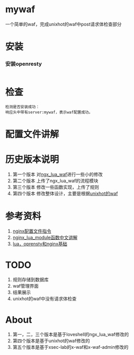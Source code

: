 # mywaf
一个简单的waf，完成unixhot的waf中post请求体检查部分

# 安装
### 安装openresty
```shell

```

# 检查
```shell
检测是否安装成功：
响应头中带有server:mywaf，表示waf配置成功。
```

# 配置文件讲解

# 历史版本说明
1. 第一个版本
对[ngx_lua_waf](https://github.com/loveshell/ngx_lua_waf)进行一些小的修改
2. 第二个版本
上传了ngx_lua_waf的流程模块
3. 第三个版本
修改一些函数实现，上传了规则
4. 第四个版本
修改整体设计，主要是根据[unixhot的waf](https://github.com/unixhot/waf.git)

# 参考资料
1. [nginx配置文件指令](https://nginx.org/en/docs/)
2. [nginx_lua_module函数中文讲解](https://github.com/iresty/nginx-lua-module-zh-wiki)
3. [lua，oprensty和nginx基础](https://moonbingbing.gitbooks.io/openresty-best-practices/content/)

# TODO
1. 规则存储到数据库
2. waf管理界面
3. 结果展示
4. unixhot的waf中没有请求体检查

# About
1. 第一，二，三个版本是基于loveshell的ngx_lua_waf修改的
2. 第四个版本是基于unixhot的waf修改的
3. 第五个版本是基于xsec-lab的x-waf和x-waf-admin修改的